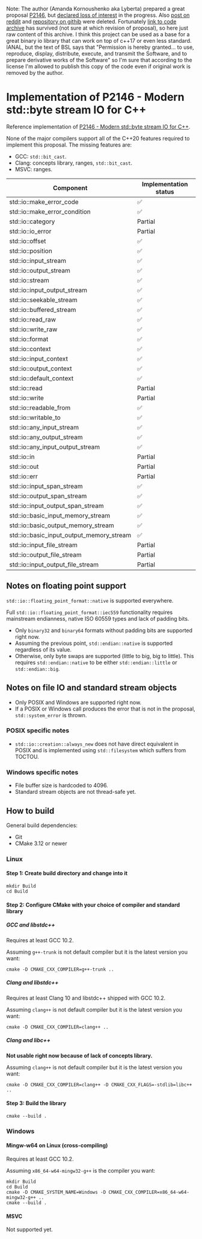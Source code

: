 Note: The author (Amanda Kornoushenko aka Lyberta) prepared a great proposal [P2146](http://www.open-std.org/jtc1/sc22/wg21/docs/papers/2020/p2146r0.pdf), but [declared loss of interest](https://github.com/cplusplus/papers/issues/860) in the progress.
Also [post on reddit](https://www.reddit.com/r/cpp/comments/fe72kp/modern_stdbyte_stream_io_for_c/) and [repository on githib](https://github.com/Lyberta/cpp-io-impl) were deleted. Fortunately [link to code archive](http://korno.net/cpp/P2146.tar.gz) has survived (not sure at which revision of proposal), so here just raw content of this archive. I think this project can be used as a base for a great binary io library that can work on top of c++17 or even less standard. \
IANAL, but the text of BSL says that "Permission is hereby granted... to use, reproduce, display, distribute, execute, and transmit the Software, and to prepare derivative works of the Software" so I'm sure that according to the license I'm allowed to publish this copy of the code even if original work is removed by the author.

# Implementation of P2146 - Modern std::byte stream IO for C++

Reference implementation of [P2146 - Modern std::byte stream IO for C++](https://wg21.link/p2146).

None of the major compilers support all of the C++20 features required to implement this proposal. The missing features are:

* GCC: `std::bit_cast`.
* Clang: concepts library, ranges, `std::bit_cast`.
* MSVC: ranges.

| Component                                 | Implementation status |
| ----------------------------------------- | --------------------- |
| std::io::make_error_code                  | ✅                     |
| std::io::make_error_condition             | ✅                     |
| std::io::category                         | Partial               |
| std::io::io_error                         | Partial               |
| std::io::offset                           | ✅                     |
| std::io::position                         | ✅                     |
| std::io::input_stream                     | ✅                     |
| std::io::output_stream                    | ✅                     |
| std::io::stream                           | ✅                     |
| std::io::input_output_stream              | ✅                     |
| std::io::seekable_stream                  | ✅                     |
| std::io::buffered_stream                  | ✅                     |
| std::io::read_raw                         | ✅                     |
| std::io::write_raw                        | ✅                     |
| std::io::format                           | ✅                     |
| std::io::context                          | ✅                     |
| std::io::input_context                    | ✅                     |
| std::io::output_context                   | ✅                     |
| std::io::default_context                  | ✅                     |
| std::io::read                             | Partial               |
| std::io::write                            | Partial               |
| std::io::readable_from                    | ✅                     |
| std::io::writable_to                      | ✅                     |
| std::io::any_input_stream                 | ✅                     |
| std::io::any_output_stream                | ✅                     |
| std::io::any_input_output_stream          | ✅                     |
| std::io::in                               | Partial               |
| std::io::out                              | Partial               |
| std::io::err                              | Partial               |
| std::io::input_span_stream                | ✅                     |
| std::io::output_span_stream               | ✅                     |
| std::io::input_output_span_stream         | ✅                     |
| std::io::basic_input_memory_stream        | ✅                     |
| std::io::basic_output_memory_stream       | ✅                     |
| std::io::basic_input_output_memory_stream | ✅                     |
| std::io::input_file_stream                | Partial               |
| std::io::output_file_stream               | Partial               |
| std::io::input_output_file_stream         | Partial               |

## Notes on floating point support

`std::io::floating_point_format::native` is supported everywhere.

Full `std::io::floating_point_format::iec559` functionality requires mainstream endianness, native ISO 60559 types and lack of padding bits.

* Only `binary32` and `binary64` formats without padding bits are supported right now.
* Assuming the previous point, `std::endian::native` is supported regardless of its value.
* Otherwise, only byte swaps are supported (little to big, big to little). This requires `std::endian::native` to be either `std::endian::little` or `std::endian::big`.

## Notes on file IO and standard stream objects

* Only POSIX and Windows are supported right now.
* If a POSIX or Windows call produces the error that is not in the proposal, `std::system_error` is thrown.

### POSIX specific notes

* `std::io::creation::always_new` does not have direct equivalent in POSIX and is implemented using `std::filesystem` which suffers from TOCTOU.

### Windows specific notes

* File buffer size is hardcoded to 4096.
* Standard stream objects are not thread-safe yet.

## How to build

General build dependencies:
* Git
* CMake 3.12 or newer

### Linux

#### Step 1: Create build directory and change into it

```
mkdir Build
cd Build
```

#### Step 2: Configure CMake with your choice of compiler and standard library

##### GCC and libstdc++

Requires at least GCC 10.2.

Assuming `g++-trunk` is not default compiler but it is the latest version you want:

```
cmake -D CMAKE_CXX_COMPILER=g++-trunk ..
```

##### Clang and libstdc++

Requires at least Clang 10 and libstdc++ shipped with GCC 10.2.

Assuming `clang++` is not default compiler but it is the latest version you want:

```
cmake -D CMAKE_CXX_COMPILER=clang++ ..
```

##### Clang and libc++

**Not usable right now because of lack of concepts library.**

Assuming `clang++` is not default compiler but it is the latest version you want:

```
cmake -D CMAKE_CXX_COMPILER=clang++ -D CMAKE_CXX_FLAGS=-stdlib=libc++ ..
```

#### Step 3: Build the library

```
cmake --build .
```

### Windows

#### Mingw-w64 on Linux (cross-compiling)

Requires at least GCC 10.2.

Assuming `x86_64-w64-mingw32-g++` is the compiler you want:

```
mkdir Build
cd Build
cmake -D CMAKE_SYSTEM_NAME=Windows -D CMAKE_CXX_COMPILER=x86_64-w64-mingw32-g++ ..
cmake --build .
```

#### MSVC

Not supported yet.
